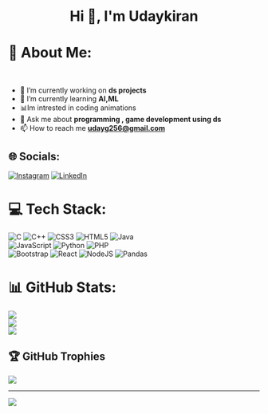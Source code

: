 <h1 align="center">Hi 👋, I'm Udaykiran</h1>
<h1>💫 About Me:</h1><br>


- 🔭 I’m currently working on **ds projects**
- 🌱 I’m currently learning **AI,ML**
- 📊Im intrested in coding animations 
- 💬 Ask me about **programming , game development using ds**
- 📫 How to reach me **udayg256@gmail.com**

## 🌐 Socials:
[![Instagram](https://img.shields.io/badge/Instagram-%23E4405F.svg?logo=Instagram&logoColor=white)](https://instagram.com/udaykirangurramu) [![LinkedIn](https://img.shields.io/badge/LinkedIn-%230077B5.svg?logo=linkedin&logoColor=white)](https://www.linkedin.com/in/uday-kiran-4aaa9a254) 

# 💻 Tech Stack:
![C](https://img.shields.io/badge/c-%2300599C.svg?style=flat-square&logo=c&logoColor=white) ![C++](https://img.shields.io/badge/c++-%2300599C.svg?style=flat-square&logo=c%2B%2B&logoColor=white) ![CSS3](https://img.shields.io/badge/css3-%231572B6.svg?style=flat-square&logo=css3&logoColor=white) ![HTML5](https://img.shields.io/badge/html5-%23E34F26.svg?style=flat-square&logo=html5&logoColor=white) ![Java](https://img.shields.io/badge/java-%23ED8B00.svg?style=flat-square&logo=java&logoColor=white)<br> ![JavaScript](https://img.shields.io/badge/javascript-%23323330.svg?style=flat-square&logo=javascript&logoColor=%23F7DF1E) ![Python](https://img.shields.io/badge/python-3670A0?style=flat-square&logo=python&logoColor=ffdd54) ![PHP](https://img.shields.io/badge/php-%23777BB4.svg?style=flat-square&logo=php&logoColor=white) <br>![Bootstrap](https://img.shields.io/badge/bootstrap-%23563D7C.svg?style=flat-square&logo=bootstrap&logoColor=white) ![React](https://img.shields.io/badge/react-%2320232a.svg?style=flat-square&logo=react&logoColor=%2361DAFB) ![NodeJS](https://img.shields.io/badge/node.js-6DA55F?style=flat-square&logo=node.js&logoColor=white) ![Pandas](https://img.shields.io/badge/pandas-%23150458.svg?style=flat-square&logo=pandas&logoColor=white)
# 📊 GitHub Stats:
![](https://github-readme-stats.vercel.app/api?username=uday1508&theme=dark&hide_border=true&include_all_commits=false&count_private=false)<br/>
![](https://github-readme-streak-stats.herokuapp.com/?user=uday1508&theme=dark&hide_border=true)<br/>
![](https://github-readme-stats.vercel.app/api/top-langs/?username=uday1508&theme=dark&hide_border=true&include_all_commits=false&count_private=false&layout=compact)

## 🏆 GitHub Trophies
![](https://github-profile-trophy.vercel.app/?username=uday1508&theme=dark_dimmed&no-frame=false&no-bg=true&margin-w=4)

---
[![](https://visitcount.itsvg.in/api?id=uday1508&icon=3&color=11)](https://visitcount.itsvg.in)

<!-- Proudly created with GPRM ( https://gprm.itsvg.in ) -->

